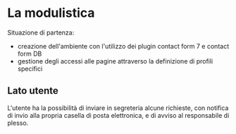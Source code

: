 # La modulistica

Situazione di partenza:
* creazione dell'ambiente con l'utilizzo dei plugin contact form 7 e contact form DB
* gestione degli accessi alle pagine attraverso la definizione di profili specifici

## Lato utente
L'utente ha la possibilità di inviare in segreteria alcune richieste, con notifica di invio alla propria casella di posta elettronica, e di avviso al responsabile di plesso.

